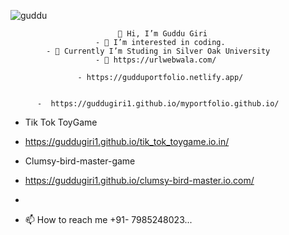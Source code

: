 
![guddu](https://github.com/Guddugiri1/Guddugiri1/assets/129716426/4394ba55-c59d-401e-80ae-917f0ebca9e3)

                            👋 Hi, I’m Guddu Giri
                       - 👀 I’m interested in coding.
            - 🌱 Currently I’m Studing in Silver Oak University
                       - 💞️ https://urlwebwala.com/

                   - https://gudduportfolio.netlify.app/

  
          -  https://guddugiri1.github.io/myportfolio.github.io/

-  Tik Tok ToyGame
-  https://guddugiri1.github.io/tik_tok_toygame.io.in/

- Clumsy-bird-master-game
-  https://guddugiri1.github.io/clumsy-bird-master.io.com/
-  
- 📫 How to reach me +91- 7985248023...

<!---
Guddugiri1/Guddugiri1 is a ✨ special ✨ repository because its `README.md` (this file) appears on your GitHub profile.
You can click the Preview link to take a look at your changes.
--->
